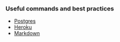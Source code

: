 ### Useful commands and best practices
* [Postgres](https://github.com/nezaj/Reference/blob/master/postgres.md)
* [Heroku](https://github.com/nezaj/Reference/blob/master/heroku.md)
* [Markdown](https://github.com/adam-p/markdown-here/wiki/Markdown-Cheatsheet)
